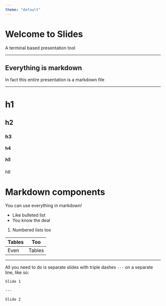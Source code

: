 ```yaml
---
theme: "default"
---
```


# Welcome to Slides
A terminal based presentation tool

---

## Everything is markdown
In fact this entire presentation is a markdown file

---

# h1
## h2
### h3
#### h4
##### h5
###### h6


# Markdown components
You can use everything in markdown!
* Like bulleted list
* You know the deal

1. Numbered lists too

| Tables | Too    |
| ------ | ------ |
| Even   | Tables |

---

All you need to do is separate slides with triple dashes `---` on a separate line,
like so:

```markdown
Slide 1

--- 

Slide 2
```
